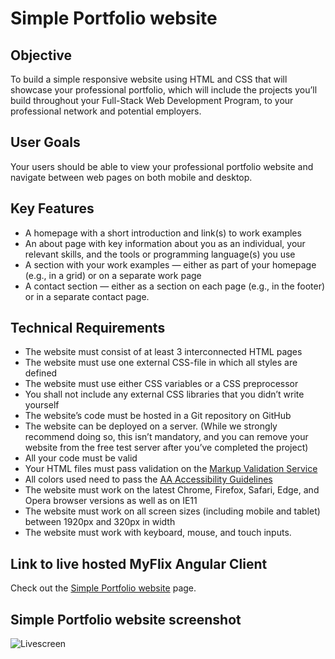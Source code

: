 # Simple Portfolio website

## Objective 
To build a simple responsive website using HTML and CSS that will showcase your professional portfolio, which will include the projects you’ll build throughout your Full-Stack Web Development Program, to your professional network and 
potential employers.

## User Goals 
Your users should be able to view your professional portfolio website and navigate between web pages on both mobile and desktop. 

## Key Features 
- A homepage with a short introduction and link(s) to work examples 
- An about page with key information about you as an individual, your relevant skills, and the tools or programming language(s) you use 
- A section with your work examples — either as part of your homepage (e.g., in a grid) or on a separate work page 
- A contact section — either as a section on each page (e.g., in the footer) or in a 
separate contact page.

## Technical Requirements 
- The website must consist of at least 3 interconnected HTML pages 
- The website must use one external CSS-file in which all styles are defined 
- The website must use either CSS variables or a CSS preprocessor  
- You shall not include any external CSS libraries that you didn’t write yourself 
- The website’s code must be hosted in a Git repository on GitHub
- The website can be deployed on a server. (While we strongly recommend doing so, this isn’t mandatory, and you can remove your website from the free test server after you’ve completed the project) 
- All your code must be valid
- Your HTML files must pass validation on the [Markup Validation Service](https://validator.w3.org/) 
- All colors used need to pass the [AA Accessibility Guidelines](https://contrastchecker.com/)
- The website must work on the latest Chrome, Firefox, Safari, Edge, and Opera browser versions as well as on IE11
- The website must work on all screen sizes (including mobile and tablet) between 1920px and 320px in width
- The website must work with keyboard, mouse, and touch inputs. 

## Link to live hosted MyFlix Angular Client

Check out the [Simple Portfolio website](https://nickbalan.github.io/portfolio-website/) page.

## Simple Portfolio website screenshot

![Livescreen](src/img/Livescreen/Portfolio_website_1.JPG)

